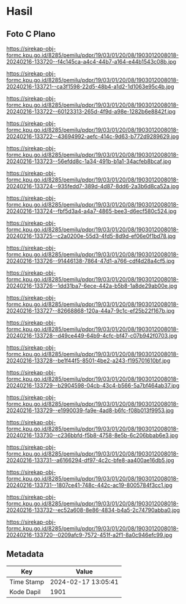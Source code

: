 # Hasil

## Foto C Plano

https://sirekap-obj-formc.kpu.go.id/8285/pemilu/pdpr/19/03/01/20/08/1903012008018-20240216-133720--f4c145ca-a4c4-44b7-a164-e44b1543c08b.jpg

https://sirekap-obj-formc.kpu.go.id/8285/pemilu/pdpr/19/03/01/20/08/1903012008018-20240216-133721--ca3f1598-22d5-48b4-a1d2-1d1063e95c4b.jpg

https://sirekap-obj-formc.kpu.go.id/8285/pemilu/pdpr/19/03/01/20/08/1903012008018-20240216-133722--60123313-265d-4f9d-a98e-1282b6e8842f.jpg

https://sirekap-obj-formc.kpu.go.id/8285/pemilu/pdpr/19/03/01/20/08/1903012008018-20240216-133722--43694992-aefc-414c-9d63-b772d9289629.jpg

https://sirekap-obj-formc.kpu.go.id/8285/pemilu/pdpr/19/03/01/20/08/1903012008018-20240216-133723--56efdd8c-1a34-491b-b1a1-34acfeb8bcaf.jpg

https://sirekap-obj-formc.kpu.go.id/8285/pemilu/pdpr/19/03/01/20/08/1903012008018-20240216-133724--935fedd7-389d-4d87-8dd6-2a3b6d8ca52a.jpg

https://sirekap-obj-formc.kpu.go.id/8285/pemilu/pdpr/19/03/01/20/08/1903012008018-20240216-133724--fbf5d3a4-a4a7-4865-bee3-d6ecf580c524.jpg

https://sirekap-obj-formc.kpu.go.id/8285/pemilu/pdpr/19/03/01/20/08/1903012008018-20240216-133725--c2a0200e-55d3-4fd5-8d9d-ef06e0f1bd78.jpg

https://sirekap-obj-formc.kpu.go.id/8285/pemilu/pdpr/19/03/01/20/08/1903012008018-20240216-133726--91446138-7864-47d1-a766-cdf4d28a4cf5.jpg

https://sirekap-obj-formc.kpu.go.id/8285/pemilu/pdpr/19/03/01/20/08/1903012008018-20240216-133726--1dd31ba7-6ece-442a-b5b8-1a8de29ab00e.jpg

https://sirekap-obj-formc.kpu.go.id/8285/pemilu/pdpr/19/03/01/20/08/1903012008018-20240216-133727--82668868-120a-44a7-9c1c-ef25b22f167b.jpg

https://sirekap-obj-formc.kpu.go.id/8285/pemilu/pdpr/19/03/01/20/08/1903012008018-20240216-133728--d49ce449-64b9-4cfc-bf47-c07b942f0703.jpg

https://sirekap-obj-formc.kpu.go.id/8285/pemilu/pdpr/19/03/01/20/08/1903012008018-20240216-133728--be1f44f5-8501-4be2-a243-f195701610bf.jpg

https://sirekap-obj-formc.kpu.go.id/8285/pemilu/pdpr/19/03/01/20/08/1903012008018-20240216-133729--b2904598-04cb-43c4-b566-5a7bf464ab37.jpg

https://sirekap-obj-formc.kpu.go.id/8285/pemilu/pdpr/19/03/01/20/08/1903012008018-20240216-133729--e1990039-fa9e-4ad8-b6fc-f08b013f9953.jpg

https://sirekap-obj-formc.kpu.go.id/8285/pemilu/pdpr/19/03/01/20/08/1903012008018-20240216-133730--c236bbfd-f5b8-4758-8e5b-6c206bbab6e3.jpg

https://sirekap-obj-formc.kpu.go.id/8285/pemilu/pdpr/19/03/01/20/08/1903012008018-20240216-133731--a6166294-df97-4c2c-bfe8-aa400ae16db5.jpg

https://sirekap-obj-formc.kpu.go.id/8285/pemilu/pdpr/19/03/01/20/08/1903012008018-20240216-133731--1807ce41-748c-442c-ac19-8005784f3cc1.jpg

https://sirekap-obj-formc.kpu.go.id/8285/pemilu/pdpr/19/03/01/20/08/1903012008018-20240216-133732--ec52a608-8e86-4834-b4a5-2c74790abba0.jpg

https://sirekap-obj-formc.kpu.go.id/8285/pemilu/pdpr/19/03/01/20/08/1903012008018-20240216-133720--0209afc9-7572-451f-a2f1-8a0c946efc99.jpg


## Metadata

| Key        | Value               |
| ---------- | ------------------- |
| Time Stamp | 2024-02-17 13:05:41 |
| Kode Dapil | 1901                |



